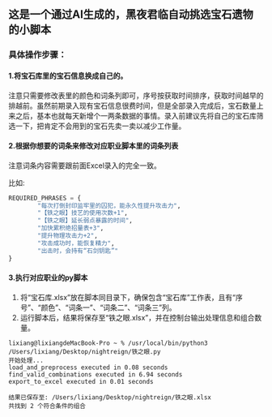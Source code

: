 ## 这是一个通过AI生成的，黑夜君临自动挑选宝石遗物的小脚本

### 具体操作步骤：

#### 1.将宝石库里的宝石信息换成自己的。

​		注意只需要修改表里的颜色和词条列即可，序号按获取时间排序，获取时间越早的排越前。虽然前期录入现有宝石信息很费时间，但是全部录入完成后，宝石数量上来之后，基本也就每天新增个一两条数据的事情。录入前建议先将自己的宝石库筛选一下，把肯定不会用到的宝石先卖一卖以减少工作量。



#### 2.根据你想要的词条来修改对应职业脚本里的词条列表

注意词条内容需要跟前面Excel录入的完全一致。

比如:

```python
REQUIRED_PHRASES = {
        "每次打倒封印监牢里的囚犯，能永久性提升攻击力",
        "【铁之眼】技艺的使用次数+1",
        "【铁之眼】延长弱点暴露的时间",
        "加快累积绝招量表+3",
        "提升物理攻击力+2",
        "攻击成功时，能恢复精力",
        "出击时，会持有“石剑钥匙”"
}
```



#### 3.执行对应职业的py脚本

1. 将“宝石库.xlsx”放在脚本同目录下，确保包含“宝石库”工作表，且有“序号”、“颜色”、“词条一”、“词条二”、“词条三”列。
2. 运行脚本后，结果将保存至“铁之眼.xlsx”，并在控制台输出处理信息和组合数量。

```
lixiang@lixiangdeMacBook-Pro ~ % /usr/local/bin/python3 /Users/lixiang/Desktop/nightreign/铁之眼.py
开始处理...
load_and_preprocess executed in 0.08 seconds
find_valid_combinations executed in 6.94 seconds
export_to_excel executed in 0.01 seconds

结果已保存至: /Users/lixiang/Desktop/nightreign/铁之眼.xlsx
共找到 2 个符合条件的组合
```

